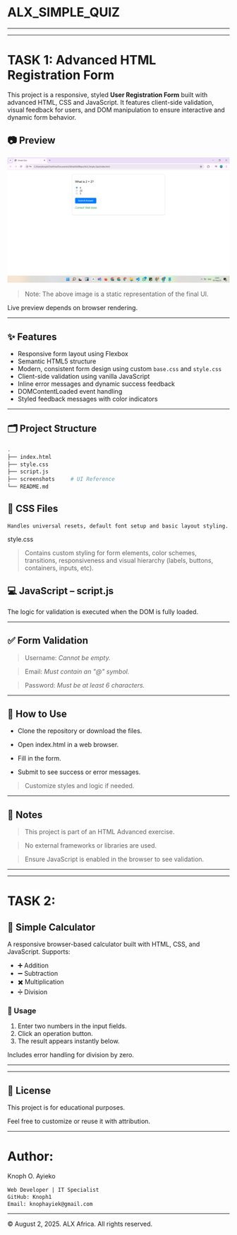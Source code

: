 # ALX_SIMPLE_QUIZ

---

---

# TASK 1: Advanced HTML Registration Form

This project is a responsive, styled **User Registration Form** built with advanced HTML, CSS and JavaScript. It features client-side validation, visual feedback for users, and DOM manipulation to ensure interactive and dynamic form behavior.

## 📷 Preview

![Form Screenshot](./screenshots/final_output.png)

> Note: The above image is a static representation of the final UI.

Live preview depends on browser rendering.

---

## ✨ Features

- Responsive form layout using Flexbox
- Semantic HTML5 structure
- Modern, consistent form design using custom `base.css` and `style.css`
- Client-side validation using vanilla JavaScript
- Inline error messages and dynamic success feedback
- DOMContentLoaded event handling
- Styled feedback messages with color indicators

---

## 🗂️ Project Structure

```bash
.
├── index.html
├── style.css
├── script.js
├── screenshots     # UI Reference
└── README.md
```

## 🎨 CSS Files

```
Handles universal resets, default font setup and basic layout styling.
```

style.css

> Contains custom styling for form elements, color schemes, transitions, responsiveness and visual hierarchy (labels, buttons, containers, inputs, etc).

## 💻 JavaScript – script.js

The logic for validation is executed when the DOM is fully loaded.

---

## ✅ Form Validation

> Username: *Cannot be empty.*

> Email: *Must contain an "@" symbol.*

> Password: *Must be at least 6 characters.*

---

## 🧪 How to Use

- Clone the repository or download the files.

- Open index.html in a web browser.

- Fill in the form.

- Submit to see success or error messages.

> Customize styles and logic if needed.

---


## 📌 Notes

> This project is part of an HTML Advanced exercise.

> No external frameworks or libraries are used.

> Ensure JavaScript is enabled in the browser to see validation.

---

---

# TASK 2:

## 📐 Simple Calculator

A responsive browser-based calculator built with HTML, CSS, and JavaScript. Supports:

- ➕ Addition
- ➖ Subtraction
- ✖️ Multiplication
- ➗ Division

### 🔸 Usage

1. Enter two numbers in the input fields.
2. Click an operation button.
3. The result appears instantly below.

Includes error handling for division by zero.

---

---

## 📃 License

This project is for educational purposes.

Feel free to customize or reuse it with attribution.

---

# Author:

Knoph O. Ayieko

    Web Developer | IT Specialist
    GitHub: Knoph1
    Email: knophayiek@gmail.com

---

&copy; August 2, 2025. ALX Africa. All rights reserved.
